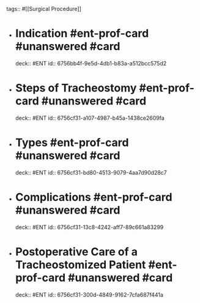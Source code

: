 tags:: #[[Surgical Procedure]]

- # Indication #ent-prof-card #unanswered #card
  deck:: #ENT
  id:: 6756bb4f-9e5d-4db1-b83a-a512bcc575d2
- # Steps of Tracheostomy #ent-prof-card #unanswered #card
  deck:: #ENT
  id:: 6756cf31-a107-4987-b45a-1438ce2609fa
- # Types #ent-prof-card #unanswered #card
  deck:: #ENT
  id:: 6756cf31-bd80-4513-9079-4aa7d90d28c7
- # Complications #ent-prof-card #unanswered #card
  deck:: #ENT
  id:: 6756cf31-13c8-4242-aff7-89c661a83299
- # Postoperative Care of a Tracheostomized Patient #ent-prof-card #unanswered #card
  deck:: #ENT
  id:: 6756cf31-300d-4849-9162-7cfa687f441a
